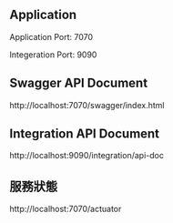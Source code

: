 ## Application

Application Port: 7070

Integeration Port: 9090

## Swagger API Document
http://localhost:7070/swagger/index.html

## Integration API Document
http://localhost:9090/integration/api-doc

## 服務狀態

http://localhost:7070/actuator

